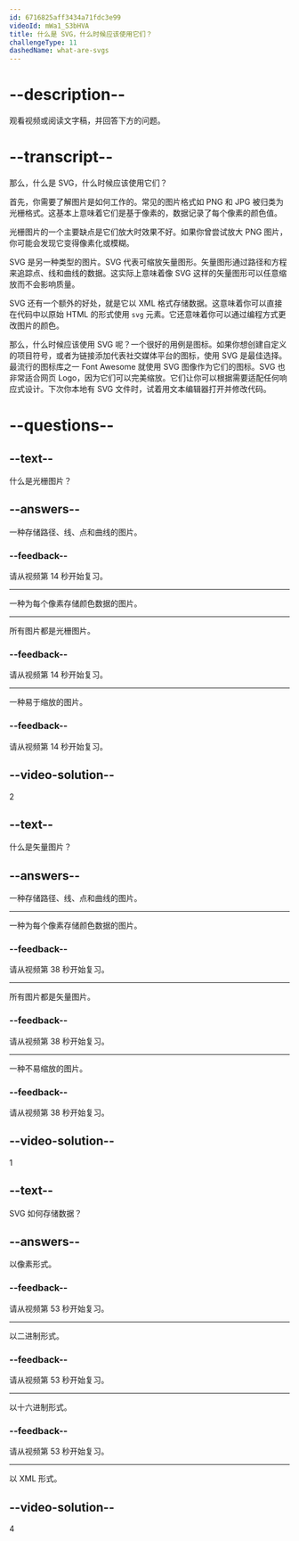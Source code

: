 ```yaml
---
id: 6716825aff3434a71fdc3e99
videoId: mWa1_S3bHVA
title: 什么是 SVG，什么时候应该使用它们？
challengeType: 11
dashedName: what-are-svgs
---
```


# --description--

观看视频或阅读文字稿，并回答下方的问题。

# --transcript--

那么，什么是 SVG，什么时候应该使用它们？

首先，你需要了解图片是如何工作的。常见的图片格式如 PNG 和 JPG 被归类为光栅格式。这基本上意味着它们是基于像素的，数据记录了每个像素的颜色值。

光栅图片的一个主要缺点是它们放大时效果不好。如果你曾尝试放大 PNG 图片，你可能会发现它变得像素化或模糊。

SVG 是另一种类型的图片。SVG 代表可缩放矢量图形。矢量图形通过路径和方程来追踪点、线和曲线的数据。这实际上意味着像 SVG 这样的矢量图形可以任意缩放而不会影响质量。

SVG 还有一个额外的好处，就是它以 XML 格式存储数据。这意味着你可以直接在代码中以原始 HTML 的形式使用 `svg` 元素。它还意味着你可以通过编程方式更改图片的颜色。

那么，什么时候应该使用 SVG 呢？一个很好的用例是图标。如果你想创建自定义的项目符号，或者为链接添加代表社交媒体平台的图标，使用 SVG 是最佳选择。最流行的图标库之一 Font Awesome 就使用 SVG 图像作为它们的图标。SVG 也非常适合网页 Logo，因为它们可以完美缩放。它们让你可以根据需要适配任何响应式设计。下次你本地有 SVG 文件时，试着用文本编辑器打开并修改代码。

# --questions--

## --text--

什么是光栅图片？

## --answers--

一种存储路径、线、点和曲线的图片。

### --feedback--

请从视频第 14 秒开始复习。

---

一种为每个像素存储颜色数据的图片。

---

所有图片都是光栅图片。

### --feedback--

请从视频第 14 秒开始复习。

---

一种易于缩放的图片。

### --feedback--

请从视频第 14 秒开始复习。

## --video-solution--

2

## --text--

什么是矢量图片？

## --answers--

一种存储路径、线、点和曲线的图片。

---

一种为每个像素存储颜色数据的图片。

### --feedback--

请从视频第 38 秒开始复习。

---

所有图片都是矢量图片。

### --feedback--

请从视频第 38 秒开始复习。

---

一种不易缩放的图片。

### --feedback--

请从视频第 38 秒开始复习。

## --video-solution--

1

## --text--

SVG 如何存储数据？

## --answers--

以像素形式。

### --feedback--

请从视频第 53 秒开始复习。

---

以二进制形式。

### --feedback--

请从视频第 53 秒开始复习。

---

以十六进制形式。

### --feedback--

请从视频第 53 秒开始复习。

---

以 XML 形式。

## --video-solution--

4

